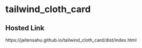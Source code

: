 # tailwind_cloth_card
<h2>Hosted Link</h2>
https://jaitensahu.github.io/tailwind_cloth_card/dist/index.html
